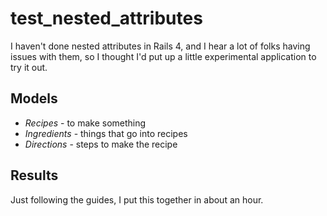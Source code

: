# test_nested_attributes

I haven't done nested attributes in Rails 4, and I hear a lot of folks
having issues with them, so I thought I'd put up a little experimental
application to try it out.

## Models

- *Recipes* - to make something
- *Ingredients* - things that go into recipes
- *Directions* - steps to make the recipe

## Results

Just following the guides, I put this together in about an hour.


